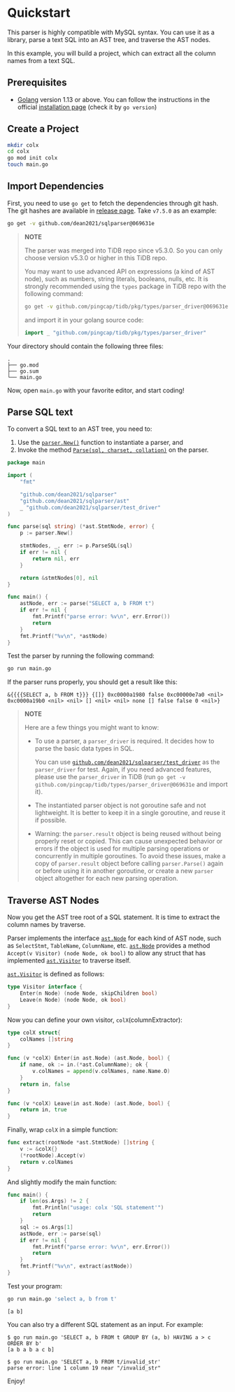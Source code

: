 # Quickstart

This parser is highly compatible with MySQL syntax. You can use it as a library, parse a text SQL into an AST tree, and traverse the AST nodes.

In this example, you will build a project, which can extract all the column names from a text SQL.

## Prerequisites

- [Golang](https://golang.org/dl/) version 1.13 or above. You can follow the instructions in the official [installation page](https://golang.org/doc/install) (check it by `go version`)

## Create a Project

```bash
mkdir colx
cd colx
go mod init colx
touch main.go
```

## Import Dependencies

First, you need to use `go get` to fetch the dependencies through git hash. The git hashes are available in [release page](https://github.com/pingcap/tidb/releases). Take `v7.5.0` as an example:

```bash
go get -v github.com/dean2021/sqlparser@069631e
```

> **NOTE**
> 
> The parser was merged into TiDB repo since v5.3.0. So you can only choose version v5.3.0 or higher in this TiDB repo.
>
> You may want to use advanced API on expressions (a kind of AST node), such as numbers, string literals, booleans, nulls, etc. It is strongly recommended using the `types` package in TiDB repo with the following command:
>
> ```bash
> go get -v github.com/pingcap/tidb/pkg/types/parser_driver@069631e
> ```
> and import it in your golang source code:
> ```go
> import _ "github.com/pingcap/tidb/pkg/types/parser_driver"
> ```

Your directory should contain the following three files:
```
.
├── go.mod
├── go.sum
└── main.go
```

Now, open `main.go` with your favorite editor, and start coding!

## Parse SQL text

To convert a SQL text to an AST tree, you need to:
1. Use the [`parser.New()`](https://pkg.go.dev/github.com/dean2021/sqlparser?tab=doc#New) function to instantiate a parser, and
2. Invoke the method [`Parse(sql, charset, collation)`](https://pkg.go.dev/github.com/dean2021/sqlparser?tab=doc#Parser.Parse) on the parser.

```go
package main

import (
	"fmt"

	"github.com/dean2021/sqlparser"
	"github.com/dean2021/sqlparser/ast"
	_ "github.com/dean2021/sqlparser/test_driver"
)

func parse(sql string) (*ast.StmtNode, error) {
	p := parser.New()

	stmtNodes, _, err := p.ParseSQL(sql)
	if err != nil {
		return nil, err
	}

	return &stmtNodes[0], nil
}

func main() {
	astNode, err := parse("SELECT a, b FROM t")
	if err != nil {
		fmt.Printf("parse error: %v\n", err.Error())
		return
	}
	fmt.Printf("%v\n", *astNode)
}
```

Test the parser by running the following command:

```bash
go run main.go
```

If the parser runs properly, you should get a result like this:

```
&{{{{SELECT a, b FROM t}}} {[]} 0xc0000a1980 false 0xc00000e7a0 <nil> 0xc0000a19b0 <nil> <nil> [] <nil> <nil> none [] false false 0 <nil>}
```

> **NOTE**
>
> Here are a few things you might want to know:
> - To use a parser, a `parser_driver` is required. It decides how to parse the basic data types in SQL.
>
>   You can use [`github.com/dean2021/sqlparser/test_driver`](https://pkg.go.dev/github.com/dean2021/sqlparser/test_driver) as the `parser_driver` for test. Again, if you need advanced features, please use the `parser_driver` in TiDB (run `go get -v github.com/pingcap/tidb/types/parser_driver@069631e` and import it).
> - The instantiated parser object is not goroutine safe and not lightweight. It is better to keep it in a single goroutine, and reuse it if possible.
> - Warning: the `parser.result` object is being reused without being properly reset or copied. This can cause unexpected behavior or errors if the object is used for multiple parsing operations or concurrently in multiple goroutines. To avoid these issues, make a copy of `parser.result` object before calling `parser.Parse()` again or before using it in another goroutine, or create a new `parser` object altogether for each new parsing operation.

## Traverse AST Nodes

Now you get the AST tree root of a SQL statement. It is time to extract the column names by traverse.

Parser implements the interface [`ast.Node`](https://pkg.go.dev/github.com/dean2021/sqlparser/ast?tab=doc#Node) for each kind of AST node, such as `SelectStmt`, `TableName`, `ColumnName`, etc. [`ast.Node`](https://pkg.go.dev/github.com/dean2021/sqlparser/ast?tab=doc#Node) provides a method `Accept(v Visitor) (node Node, ok bool)` to allow any struct that has implemented [`ast.Visitor`](https://pkg.go.dev/github.com/dean2021/sqlparser/ast?tab=doc#Visitor) to traverse itself.

[`ast.Visitor`](https://pkg.go.dev/github.com/dean2021/sqlparser/ast?tab=doc#Visitor) is defined as follows:
```go
type Visitor interface {
	Enter(n Node) (node Node, skipChildren bool)
	Leave(n Node) (node Node, ok bool)
}
```

Now you can define your own visitor, `colX`(columnExtractor):

```go
type colX struct{
	colNames []string
}

func (v *colX) Enter(in ast.Node) (ast.Node, bool) {
	if name, ok := in.(*ast.ColumnName); ok {
		v.colNames = append(v.colNames, name.Name.O)
	}
	return in, false
}

func (v *colX) Leave(in ast.Node) (ast.Node, bool) {
	return in, true
}
```

Finally, wrap `colX` in a simple function:

```go
func extract(rootNode *ast.StmtNode) []string {
	v := &colX{}
	(*rootNode).Accept(v)
	return v.colNames
}
```

And slightly modify the main function:

```go
func main() {
	if len(os.Args) != 2 {
		fmt.Println("usage: colx 'SQL statement'")
		return
	}
	sql := os.Args[1]
	astNode, err := parse(sql)
	if err != nil {
		fmt.Printf("parse error: %v\n", err.Error())
		return
	}
	fmt.Printf("%v\n", extract(astNode))
}
```

Test your program:

```bash
go run main.go 'select a, b from t'
```

```
[a b]
```

You can also try a different SQL statement as an input. For example:

```console
$ go run main.go 'SELECT a, b FROM t GROUP BY (a, b) HAVING a > c ORDER BY b'
[a b a b a c b]

$ go run main.go 'SELECT a, b FROM t/invalid_str'
parse error: line 1 column 19 near "/invalid_str"
```

Enjoy!

